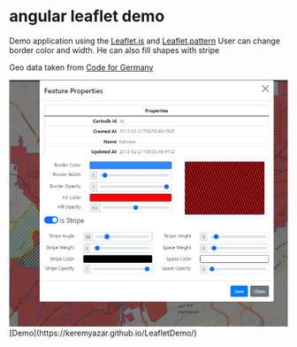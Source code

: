 angular leaflet demo
========================

Demo application using the [Leaflet.js](http://leafletjs.com) and [Leaflet.pattern](https://github.com/teastman/Leaflet.pattern)
User can change border color and width. He can also fill shapes with stripe

Geo data taken from [Code for Germany](https://github.com/codeforgermany)

<img src="https://github.com/keremyazar/LeafletDialogDemo/blob/main/src/assets/img/screen.PNG">
[Demo](https://keremyazar.github.io/LeafletDemo/)
